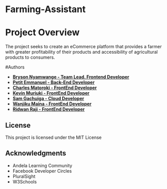# Farming-Assistant

# Project Overview 
The project seeks to create an eCommerce platform that provides a farmer with greater profitability of their products and accessibility of agricultural products to consumers.

#Authors

- **[Bryson Nyamwange - Team Lead. Frontend Developer](https://github.com/brysonwaisi)**
- **[Petit Emmanuel - Back-End Developer](https://github.com/PetitKwoba)**
- **[Charles Matoroki - FrontEnd Developer](https://github.com/iddle254)**
- **[Kevin Muriuki - FrontEnd Developer](https://github.com/Kevinmuriuki)**
- **[Sam Gachuiga - Cloud Developer](https://github.com/254netsh)**
- **[Wanjiku Maina - FrontEnd Developer](https://github.com/MaryMaina98)**
- **[Ridwan Raji - FrontEnd Developer](https://github.com/Ridwan0029)**

## License

This project is licensed under the MIT License

## Acknowledgments
-   Andela Learning Community
-   Facebook Developer Circles
-   PluralSight
-   W3Schools
